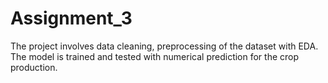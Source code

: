 # Assignment_3
The project involves data cleaning, preprocessing of the dataset with EDA. The model is trained and tested with numerical prediction for the crop production.
